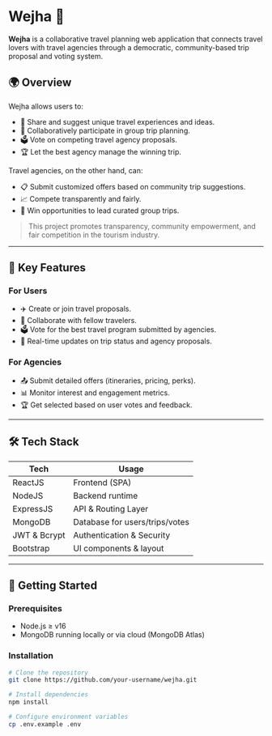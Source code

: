 # Wejha 🧭

**Wejha** is a collaborative travel planning web application that connects travel lovers with travel agencies through a democratic, community-based trip proposal and voting system.

## 🌍 Overview

Wejha allows users to:
- 📌 Share and suggest unique travel experiences and ideas.
- 🤝 Collaboratively participate in group trip planning.
- 🗳 Vote on competing travel agency proposals.
- 🏆 Let the best agency manage the winning trip.

Travel agencies, on the other hand, can:
- 📋 Submit customized offers based on community trip suggestions.
- 📈 Compete transparently and fairly.
- 🚀 Win opportunities to lead curated group trips.

> This project promotes transparency, community empowerment, and fair competition in the tourism industry.

---

## 🧠 Key Features

### For Users
- ✈️ Create or join travel proposals.
- 💬 Collaborate with fellow travelers.
- 🗳 Vote for the best travel program submitted by agencies.
- 📲 Real-time updates on trip status and agency proposals.

### For Agencies
- 📤 Submit detailed offers (itineraries, pricing, perks).
- 📊 Monitor interest and engagement metrics.
- 🏆 Get selected based on user votes and feedback.

---

## 🛠 Tech Stack

| Tech         | Usage                         |
|--------------|-------------------------------|
| ReactJS      | Frontend (SPA)                |
| NodeJS       | Backend runtime               |
| ExpressJS    | API & Routing Layer           |
| MongoDB      | Database for users/trips/votes |
| JWT & Bcrypt | Authentication & Security     |
| Bootstrap    | UI components & layout        |

---

## 🚀 Getting Started

### Prerequisites
- Node.js ≥ v16
- MongoDB running locally or via cloud (MongoDB Atlas)

### Installation

```bash
# Clone the repository
git clone https://github.com/your-username/wejha.git

# Install dependencies
npm install

# Configure environment variables
cp .env.example .env
